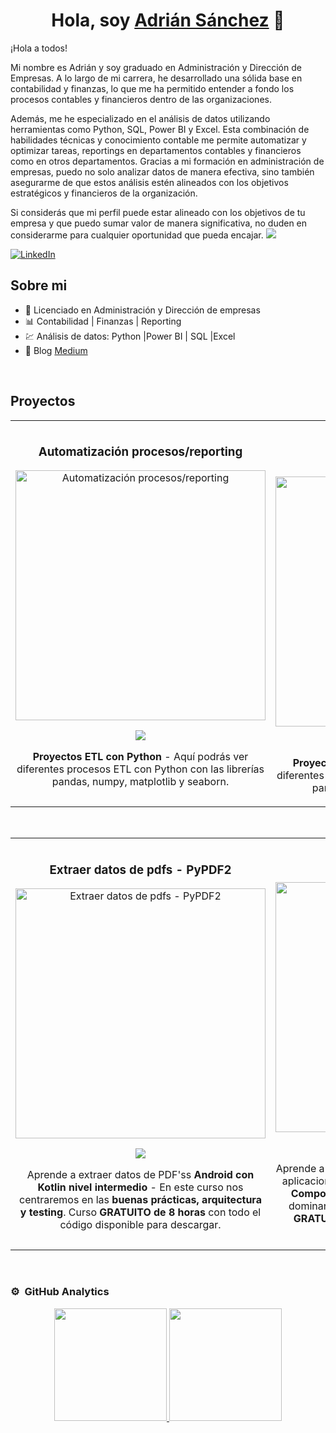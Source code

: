 <div align="center">
<h1 align="center">Hola, soy <a href="https://linkedin.com/in/adriansanchez-garcia">Adrián Sánchez</a> 👋</h1>
</div>
¡Hola a todos!

Mi nombre es Adrián y soy graduado en Administración y Dirección de Empresas. A lo largo de mi carrera, he desarrollado una sólida base en contabilidad y finanzas, lo que me ha permitido entender a fondo los procesos contables y financieros dentro de las organizaciones.

Además, me he especializado en el análisis de datos utilizando herramientas como Python, SQL, Power BI y Excel. Esta combinación de habilidades técnicas y conocimiento contable me permite automatizar y optimizar tareas, reportings en departamentos contables y financieros como en otros departamentos. Gracias a mi formación en administración de empresas, puedo no solo analizar datos de manera efectiva, sino también asegurarme de que estos análisis estén alineados con los objetivos estratégicos y financieros de la organización.

Si considerás que mi perfil puede estar alineado con los objetivos de tu empresa y que puedo sumar valor de manera significativa, no duden en considerarme para cualquier oportunidad que pueda encajar.
<img src="[[https://i.imgur.com/weNbhGZ.pn](https://imgur.com/a/3aNgWuv)g](https://imgur.com/a/3aNgWuv)">

[![LinkedIn](https://img.icons8.com/color/48/000000/linkedin.png)](https://www.linkedin.com/in/adriansanchez-garcia/)





## Sobre mi

- 🏫 Licenciado en Administración y Dirección de empresas 
- 📊 Contabilidad | Finanzas | Reporting
- 💹 Análisis de datos: Python |Power BI | SQL |Excel
- 📗 Blog [Medium](https://medium.com/@adriansg1991)
<br>

## Proyectos
<table>
<tr>
<td width="50%">
<h3 align="center">Automatización procesos/reporting</h3>
<div align="center">
<a href="https://github.com/adriansg1991/AutomationsReportsProcesses" target="_blank">
<img src="https://i.imgur.com/UbdXc2Y.png" width="400" alt="Automatización procesos/reporting"></a>
<p>
<a href="https://github.com/adriansg1991/AutomationsReportsProcesses" target="_blank">
<img src="https://img.shields.io/badge/CÓDIGO-ff9?style=for-the-badge&logo=github&logoColor=black">
</a>
<a href="https://youtu.be/vJapzH_46a8" target="_blank">

</a>
</p>
<p><strong>Proyectos ETL con Python</strong> - Aquí podrás ver diferentes procesos ETL con Python con las librerías pandas, numpy, matplotlib y seaborn.</p>
</div>
                                                                                      
</td>

<td width="50%">
               <br>
<h3 align="center">ETL con Python</h3>
<div align="center">                                       
<a href="https://github.com/adriansg1991/ETL_Python" target="_blank">
<img src="https://i.imgur.com/496YOye.png" width="400" alt="ETL con Python">
</a>
<br>
<p>
<a href="https://github.com/adriansg1991/ETL_Python" target="_blank">
<img src="https://img.shields.io/badge/C%C3%93DIGO-80ffaa?style=for-the-badge&logo=github&logoColor=black">
</a>
<a href="https://youtu.be/hhhSMXi0R3E" target="_blank">

</a>
</p>
<p><strong>Proyectos ETL con Python</strong> - Aquí podrás ver diferentes procesos ETL con Python con las librerías pandas, numpy, matplotlib y seaborn.</p>
</div>                                                             
</table>                                                                                 
</div>
<br>

<table>
<tr>
<td width="50%">
<h3 align="center">Extraer datos de pdfs - PyPDF2</h3>
<div align="center">
<a href="https://github.com/adriansg1991/ExtractDataPyPDF" target="_blank"><img src="https://i.imgur.com/ju9LSSW.png" width="400" alt="Extraer datos de pdfs - PyPDF2"></a>
<p>
<a href="https://github.com/adriansg1991/ExtractDataPyPDF" target="_blank">
<img src="https://img.shields.io/badge/CÓDIGO-ff9?style=for-the-badge&logo=github&logoColor=black">
</a>
<a href="https://youtu.be/UaR7GSNACsM" target="_blank">
</a>
</p>
<p>Aprende a extraer datos de PDF'ss <strong>Android con Kotlin nivel intermedio</strong> - En este curso nos centraremos en las <strong>buenas prácticas, arquitectura y testing</strong>. Curso <strong>GRATUITO de 8 horas</strong> con todo el código disponible para descargar.</p>
</div>
                                                                                      
</td>       

<td width="50%">
<h3 align="center">Digital CV - Streamlit</h3>
<div align="center">
<a href="https://github.com/adriansg1991/DigitalCV_Streamlit" target="_blank"><img src="https://i.imgur.com/Tdv0qQe.png" width="400" alt="Digital CV - Streamlit"></a>
<p>
<a href="https://github.com/adriansg1991/DigitalCV_Streamlit" target="_blank">
<img src="https://img.shields.io/badge/C%C3%93DIGO-cfaae0?style=for-the-badge&logo=github&logoColor=black">
</a>
<a href="https://youtube.com/playlist?list=PL8ie04dqq7_NUvBcMMosVRAbqZDWmRzX3&si=FdS-Z07ZFAUjDHAE" target="_blank">
</a>
</p>
<p>Aprende a hacer tu CV digital con Stramlit programar aplicaciones <strong>multiplataform con Kotlin y Jetpack Compose</strong> - En este curso nos centraremos en dominar Kotlin Multiplatform <strong>desde cero</strong>. Curso <strong>GRATUITO</strong> (en desarrollo) con todo el código disponible para descargar.</p>
</div>
                                                                                      
</td>  
</table>                                                                                 
</div>
<br>

### ⚙️ &nbsp;GitHub Analytics

<p align="center">
<a href="https://github.com/ArisGuimera">
  <img height="180em" src="https://github-readme-stats-eight-theta.vercel.app/api?username=ArisGuimera&show_icons=true&theme=algolia&include_all_commits=true&count_private=true"/>
  <img height="180em" src="https://github-readme-stats-eight-theta.vercel.app/api/top-langs/?username=ArisGuimera&layout=compact&langs_count=8&theme=algolia"/>
</a>
</p>
